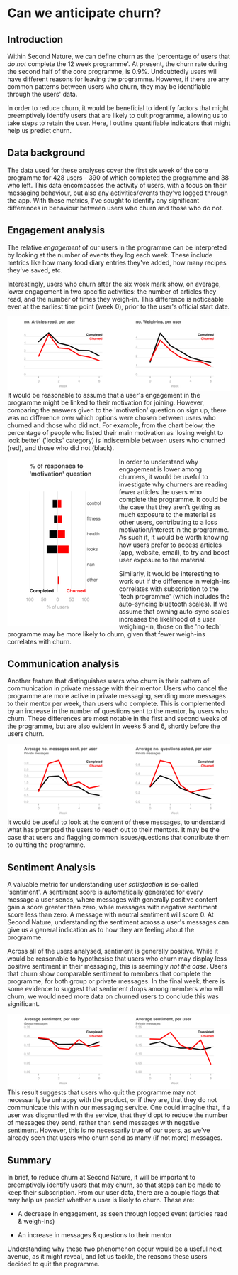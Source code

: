 # Can we anticipate churn?

## Introduction

Within Second Nature, we can define churn as the 'percentage of users that *do not* complete the 12 week programme'. At present, the churn rate during the second half of the core programme, is 0.9%. Undoubtedly users will have different reasons for leaving the programme. However, if there are any common patterns between users who churn, they may be identifiable through the users' data.

In order to reduce churn, it would be beneficial to identify factors that might preemptively identify users that are likely to quit programme, allowing us to take steps to retain the user. Here, I outline quantifiable indicators that might help us predict churn.



## Data background

The data used for these analyses cover the first six week of the core programme for 428 users - 390 of which completed the programme and 38 who left. This data encompasses the activity of users, with a focus on their messaging behaviour, but also any activities/events they've logged through the app. With these metrics, I've sought to identify any significant differences in behaviour between users who churn and those who do not.



## Engagement analysis

The relative *engagement* of our users in the programme can be interpreted by looking at the number of events they log each week. These include metrics like how many food diary entries they've added, how many recipes they've saved, etc. 

Interestingly, users who churn after the six week mark show, on average, lower engagement in two specific activities: the number of articles they read, and the number of times they weigh-in. This difference is noticeable even at the earliest time point (week 0), prior to the user's official start date. 

<img src="./figs/article.svg" align="left" width="50%"/>

<img src="./figs/weight.svg" align="left" width="50%"/>

It would be reasonable to assume that a user's engagement in the programme might be linked to their motivation for joining. However, comparing the answers given to the 'motivation' question on sign up, there was no difference over which options were chosen between users who churned and those who did not. For example, from the chart below, the percentage of people who listed their main motivation as 'losing weight to look better' ('looks' category) is indiscernible between users who churned (red), and those who did not (black). 

<img src="./figs/motivation.svg" align="left" width="50%"/>


In order to understand why engagement is lower among churners, it would be useful to investigate why churners are reading fewer articles the users who complete the programme. It could be the case that they aren't getting as much exposure to the material as other users, contributing to a loss motivation/interest in the programme. As such it, it would be worth knowing how users prefer to access articles (app, website, email), to try and boost user exposure to the material.

Similarly, it would be interesting to work out if the difference in weigh-ins correlates with subscription to the 'tech programme' (which includes the auto-syncing bluetooth scales). If we assume that owning auto-sync scales increases the likelihood of a user weighing-in, those on the 'no tech' programme may be more likely to churn, given that fewer weigh-ins correlates with churn.

## Communication analysis

Another feature that distinguishes users who churn is their pattern of communication in private message with their mentor. Users who cancel the programme are more active in private messaging, sending more messages to their mentor per week, than users who complete. This is complemented by an increase in the number of questions sent to the mentor, by users who churn. These differences are most notable in the first and second weeks of the programme, but are also evident in weeks 5 and 6, shortly before the users churn. 

<img src="./figs/messageCount_private.svg" align="left" width="50%"/>

<img src="./figs/questionsAsked_private.svg" align="left" width="50%"/>

It would be useful to look at the content of these messages, to understand what has prompted the users to reach out to their mentors. It may be the case that users and flagging common issues/questions that contribute them to quitting the programme.

## Sentiment Analysis

A valuable metric for understanding user *satisfaction* is so-called 'sentiment'. A sentiment score is automatically generated for every message a user sends, where messages with generally positive content gain a score greater than zero, while messages with negative sentiment score less than zero. A message with neutral sentiment will score 0. At Second Nature, understanding the sentiment across a user's messages can give us a general indication as to how they are feeling about the programme.

Across all of the users analysed, sentiment is generally positive. While it would be reasonable to hypothesise that users who churn may display less positive sentiment in their messaging, this is seemingly *not the case*. Users that churn show comparable sentiment to members that complete the programme, for both group or private messages. In the final week, there is some evidence to suggest that sentiment drops among members who will churn, we would need more data on churned users to conclude this was significant. 

<img src="./figs/sentiment_group.svg" align="left" width="50%"/>

<img src="./figs/sentiment_private.svg" align="left" width="50%"/>



This result suggests that users who quit the programme may not necessarily be unhappy with the product, or if they are, that they do not communicate this within our messaging service. One could imagine that, if a user was disgruntled with the service, that they'd opt to reduce the number of messages they send, rather than send messages with negative sentiment. However, this is no necessarily true of our users, as we've already seen that users who churn send as many (if not more) messages.

## Summary

In brief, to reduce churn at Second Nature, it will be important to preemptively identify users that may churn, so that steps can be made to keep their subscription. From our user data, there are a couple flags that may help us predict whether a user is likely to churn. These are:

- A decrease in engagement, as seen through logged event (articles read & weigh-ins)

- An increase in messages & questions to their mentor

Understanding why these two phenomenon occur would be a useful next avenue, as it might reveal, and let us tackle, the reasons these users decided to quit the programme.